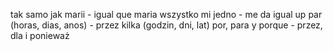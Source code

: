 tak samo jak marii - igual que maria
wszystko mi jedno - me da igual
up par (horas, dias, anos) - przez kilka (godzin, dni, lat)
por, para y porque - przez, dla i ponieważ